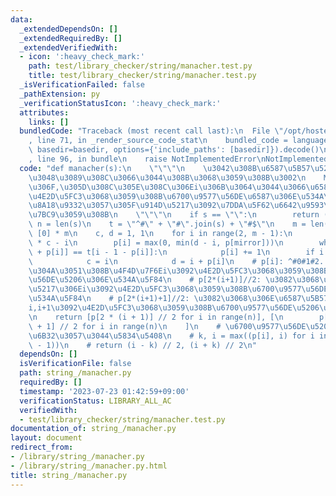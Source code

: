 ```yaml
---
data:
  _extendedDependsOn: []
  _extendedRequiredBy: []
  _extendedVerifiedWith:
  - icon: ':heavy_check_mark:'
    path: test/library_checker/string/manacher.test.py
    title: test/library_checker/string/manacher.test.py
  _isVerificationFailed: false
  _pathExtension: py
  _verificationStatusIcon: ':heavy_check_mark:'
  attributes:
    links: []
  bundledCode: "Traceback (most recent call last):\n  File \"/opt/hostedtoolcache/PyPy/3.7.13/x64/site-packages/onlinejudge_verify/documentation/build.py\"\
    , line 71, in _render_source_code_stat\n    bundled_code = language.bundle(stat.path,\
    \ basedir=basedir, options={'include_paths': [basedir]}).decode()\n  File \"/opt/hostedtoolcache/PyPy/3.7.13/x64/site-packages/onlinejudge_verify/languages/python.py\"\
    , line 96, in bundle\n    raise NotImplementedError\nNotImplementedError\n"
  code: "def manacher(s):\n    \"\"\"\n    \u3042\u308B\u6587\u5B57\u5217S\u304C\u4E0E\
    \u3048\u3089\u308C\u3066\u3044\u308B\u3068\u3059\u308B\u3002\n    Manacher\u3067\
    \u306F,\u305D\u308C\u305E\u308C\u306Ei\u306B\u3064\u3044\u3066\u6587\u5B57i\u3092\
    \u4E2D\u5FC3\u3068\u3059\u308B\u6700\u9577\u56DE\u6587\u306E\u534A\u5F84\u3092\
    \u8A18\u9332\u3057\u305F\u914D\u5217\u3092\u7DDA\u5F62\u6642\u9593\u3067\u69CB\
    \u7BC9\u3059\u308B\n    \"\"\"\n    if s == \"\":\n        return (0, 1)\n   \
    \ n = len(s)\n    t = \"^#\" + \"#\".join(s) + \"#$\"\n    m = len(t)\n    p =\
    \ [0] * m\n    c, d = 1, 1\n    for i in range(2, m - 1):\n        mirror = 2\
    \ * c - i\n        p[i] = max(0, min(d - i, p[mirror]))\n        while t[i + 1\
    \ + p[i]] == t[i - 1 - p[i]]:\n            p[i] += 1\n        if i + p[i] > d:\n\
    \            c = i\n            d = i + p[i]\n    # p[i]: ^#0#1#2...#n-1#$\u306B\
    \u304A\u3051\u308B\u4F4D\u7F6Ei\u3092\u4E2D\u5FC3\u3068\u3059\u308B\u6700\u9577\
    \u56DE\u5206\u306E\u534A\u5F84\n    # p[2*(i+1)]//2: \u3082\u3068\u306E\u6587\u5B57\
    \u5217\u306Ei\u3092\u4E2D\u5FC3\u3068\u3059\u308B\u6700\u9577\u56DE\u5206\u306E\
    \u534A\u5F84\n    # p[2*(i+1)+1]//2: \u3082\u3068\u306E\u6587\u5B57\u5217\u306E\
    i,i+1\u3092\u4E2D\u5FC3\u3068\u3059\u308B\u6700\u9577\u56DE\u5206\u306E\u534A\u5F84\
    \n    return [p[2 * (i + 1)] // 2 for i in range(n)], [\n        p[2 * (i + 1)\
    \ + 1] // 2 for i in range(n)\n    ]\n    # \u6700\u9577\u56DE\u5206\u306E[s,t)\u304C\
    \u6B32\u3057\u3044\u5834\u5408\n    # k, i = max((p[i], i) for i in range(1, m\
    \ - 1))\n    # return (i - k) // 2, (i + k) // 2\n"
  dependsOn: []
  isVerificationFile: false
  path: string_/manacher.py
  requiredBy: []
  timestamp: '2023-07-23 01:42:59+09:00'
  verificationStatus: LIBRARY_ALL_AC
  verifiedWith:
  - test/library_checker/string/manacher.test.py
documentation_of: string_/manacher.py
layout: document
redirect_from:
- /library/string_/manacher.py
- /library/string_/manacher.py.html
title: string_/manacher.py
---
```

